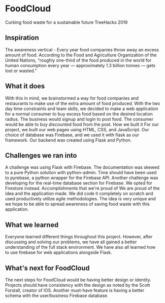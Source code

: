 # FoodCloud
Curbing food waste for a sustainable future
TreeHacks 2019

## Inspiration
The awareness vertical - Every year food companies throw away an excess amount of food. According to the Food and Agriculture Organization of the United Nations, “roughly one-third of the food produced in the world for human consumption every year — approximately 1.3 billion tonnes — gets lost or wasted.”

## What it does
With this in mind, we brainstormed a way for food companies and restaurants to make use of the extra amount of food produced. With the two day time constraints and team skills, we decided to make a web application for a normal consumer to buy excess food based on the desired location radius. The business would signup and login to post food. The consumer would be able to buy discounted food from the post.
How we built it
For our project, we built our web pages using HTML, CSS, and JavaScript. Our choice of database was Firebase, and we used it with flask as our framework. Our backend was created using Flask and Python.

## Challenges we ran into
A challenge was using Flask with Firebase. The documentation was skewed to a pure Python solution with python-admin. Time should have been used to pyrebase, a python wrapper for the Firebase API. Another challenge was developing for the real-time database section for Firebase. We opted for Firestore instead.
Accomplishments that we're proud of
We are proud of the idea and the application made. We did code it completely on scratch and used productively utilize agile methodologies. The idea is very unique and we hope to be able to spread awareness of saving food waste with this application.

## What we learned
Everyone learned different things throughout this project. However, after discussing and solving our problems, we have all gained a better understanding of the full stack environment. We have also all learned how to use firebase for web applications alongside Flask.

## What's next for FoodCloud
The next steps for FoodCloud would be having better design or identity. Projects should have consistency with the design as noted by the Scott Forstall, creator of IOS. Another must-have feature is having a better schema with the user/business Firebase database.
